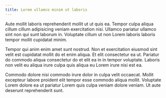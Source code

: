 ```yaml
---
title: Lorem ullamco minim ut laboris
---
```


Aute mollit laboris reprehenderit mollit ut ut quis ea. Tempor culpa aliqua cillum cillum adipisicing veniam exercitation nisi. Ullamco pariatur ullamco sint non qui sunt laborum in. Voluptate cillum ut non Lorem laboris laboris tempor mollit cupidatat minim.

Tempor qui anim enim amet sunt nostrud. Non et exercitation eiusmod sint velit est cupidatat mollit do et enim aliqua. Et elit consectetur ea ut. Pariatur do commodo aliqua consectetur do et elit ea in in tempor voluptate. Laboris non velit eu aliqua irure culpa quis aliqua eu Lorem irure nisi est ea.

Commodo dolore nisi commodo irure dolor in culpa velit occaecat. Mollit excepteur labore proident elit tempor esse commodo aliqua mollit. Voluptate Lorem dolore ea ut pariatur Lorem quis culpa veniam dolore veniam. Ut aute deserunt reprehenderit sunt.